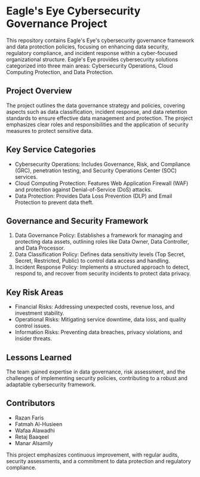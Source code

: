 # Eagle's Eye Cybersecurity Governance Project

This repository contains Eagle's Eye's cybersecurity governance framework and data protection policies, focusing on enhancing data security, regulatory compliance, and incident response within a cyber-focused organizational structure. Eagle's Eye provides cybersecurity solutions categorized into three main areas: Cybersecurity Operations, Cloud Computing Protection, and Data Protection.

## Project Overview
The project outlines the data governance strategy and policies, covering aspects such as data classification, incident response, and data retention standards to ensure effective data management and protection. The project emphasizes clear roles and responsibilities and the application of security measures to protect sensitive data.

## Key Service Categories
- Cybersecurity Operations: Includes Governance, Risk, and Compliance (GRC), penetration testing, and Security Operations Center (SOC) services.
- Cloud Computing Protection: Features Web Application Firewall (WAF) and protection against Denial-of-Service (DoS) attacks.
- Data Protection: Provides Data Loss Prevention (DLP) and Email Protection to prevent data theft.

## Governance and Security Framework
1. Data Governance Policy: Establishes a framework for managing and protecting data assets, outlining roles like Data Owner, Data Controller, and Data Processor.
2. Data Classification Policy: Defines data sensitivity levels (Top Secret, Secret, Restricted, Public) to control data access and handling.
3. Incident Response Policy: Implements a structured approach to detect, respond to, and recover from security incidents to protect data privacy.

## Key Risk Areas
- Financial Risks: Addressing unexpected costs, revenue loss, and investment stability.
- Operational Risks: Mitigating service downtime, data loss, and quality control issues.
- Information Risks: Preventing data breaches, privacy violations, and insider threats.

## Lessons Learned
The team gained expertise in data governance, risk assessment, and the challenges of implementing security policies, contributing to a robust and adaptable cybersecurity framework.

## Contributors
- Razan Faris
- Fatmah Al-Husieen
- Wafaa Alawadhi
- Retaj Baaqeel
- Manar Alsamily

This project emphasizes continuous improvement, with regular audits, security assessments, and a commitment to data protection and regulatory compliance.
